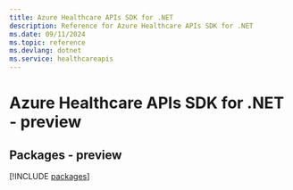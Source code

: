 ```yaml
---
title: Azure Healthcare APIs SDK for .NET
description: Reference for Azure Healthcare APIs SDK for .NET
ms.date: 09/11/2024
ms.topic: reference
ms.devlang: dotnet
ms.service: healthcareapis
---
```

# Azure Healthcare APIs SDK for .NET - preview
## Packages - preview
[!INCLUDE [packages](healthcare-apis-index.md)]